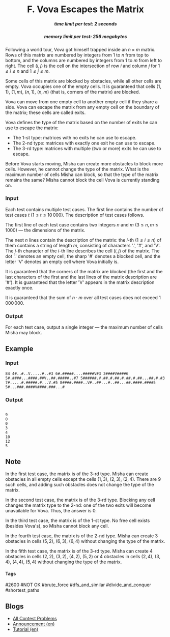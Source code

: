 <h1 style='text-align: center;'> F. Vova Escapes the Matrix</h1>

<h5 style='text-align: center;'>time limit per test: 2 seconds</h5>
<h5 style='text-align: center;'>memory limit per test: 256 megabytes</h5>

Following a world tour, Vova got himself trapped inside an $n \times m$ matrix. Rows of this matrix are numbered by integers from $1$ to $n$ from top to bottom, and the columns are numbered by integers from $1$ to $m$ from left to right. The cell $(i, j)$ is the cell on the intersection of row $i$ and column $j$ for $1 \leq i \leq n$ and $1 \leq j \leq m$.

Some cells of this matrix are blocked by obstacles, while all other cells are empty. Vova occupies one of the empty cells. It is guaranteed that cells $(1, 1)$, $(1, m)$, $(n, 1)$, $(n, m)$ (that is, corners of the matrix) are blocked.

Vova can move from one empty cell to another empty cell if they share a side. Vova can escape the matrix from any empty cell on the boundary of the matrix; these cells are called exits.

Vova defines the type of the matrix based on the number of exits he can use to escape the matrix: 

* The $1$-st type: matrices with no exits he can use to escape.
* The $2$-nd type: matrices with exactly one exit he can use to escape.
* The $3$-rd type: matrices with multiple (two or more) exits he can use to escape.

Before Vova starts moving, Misha can create more obstacles to block more cells. However, he cannot change the type of the matrix. What is the maximum number of cells Misha can block, so that the type of the matrix remains the same? Misha cannot block the cell Vova is currently standing on.

### Input

Each test contains multiple test cases. The first line contains the number of test cases $t$ ($1 \leq t \leq 10\,000$). The description of test cases follows.

The first line of each test case contains two integers $n$ and $m$ ($3 \leq n,m \leq 1000$) — the dimensions of the matrix.

The next $n$ lines contain the description of the matrix: the $i$-th ($1 \le i \le n$) of them contains a string of length $m$, consisting of characters '.', '#', and 'V'. The $j$-th character of the $i$-th line describes the cell $(i, j)$ of the matrix. The dot '.' denotes an empty cell, the sharp '#' denotes a blocked cell, and the letter 'V' denotes an empty cell where Vova initially is.

It is guaranteed that the corners of the matrix are blocked (the first and the last characters of the first and the last lines of the matrix description are '#'). It is guaranteed that the letter 'V' appears in the matrix description exactly once.

It is guaranteed that the sum of $n \cdot m$ over all test cases does not exceed $1\,000\,000$.

### Output

For each test case, output a single integer — the maximum number of cells Misha may block.

## Example

### Input


```text
84 4#..#..V.....#..#3 6#.#####....#####V#3 3####V####6 5#.####...####.##V..##.#####..#7 5######.V.##.#.##.#.##.#.##...##.#.#3 7#.....#.#####.#...V.#5 8####.####..V#..##...#..##...##.####.####5 5#...###.####V####.###...#
```
### Output

```text

9
0
0
3
4
10
12
5

```
## Note

In the first test case, the matrix is of the $3$-rd type. Misha can create obstacles in all empty cells except the cells $(1, 3)$, $(2, 3)$, $(2, 4)$. There are $9$ such cells, and adding such obstacles does not change the type of the matrix.

In the second test case, the matrix is of the $3$-rd type. Blocking any cell changes the matrix type to the $2$-nd: one of the two exits will become unavailable for Vova. Thus, the answer is $0$.

In the third test case, the matrix is of the $1$-st type. No free cell exists (besides Vova's), so Misha cannot block any cell.

In the fourth test case, the matrix is of the $2$-nd type. Misha can create $3$ obstacles in cells $(5, 2)$, $(6, 3)$, $(6, 4)$ without changing the type of the matrix.

In the fifth test case, the matrix is of the $3$-rd type. Misha can create $4$ obstacles in cells $(2, 2)$, $(3, 2)$, $(4, 2)$, $(5, 2)$ or $4$ obstacles in cells $(2, 4)$, $(3, 4)$, $(4, 4)$, $(5, 4)$ without changing the type of the matrix.



#### Tags 

#2600 #NOT OK #brute_force #dfs_and_similar #divide_and_conquer #shortest_paths 

## Blogs
- [All Contest Problems](../Codeforces_Round_910_(Div._2).md)
- [Announcement (en)](../blogs/Announcement_(en).md)
- [Tutorial (en)](../blogs/Tutorial_(en).md)
